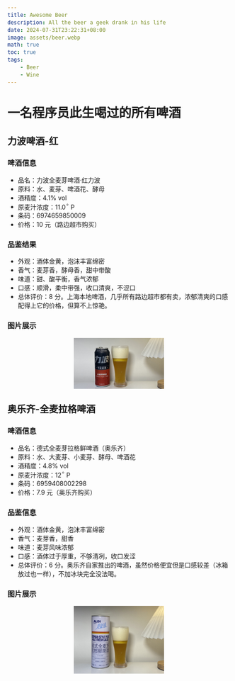 ```yaml
---
title: Awesome Beer
description: All the beer a geek drank in his life
date: 2024-07-31T23:22:31+08:00
image: assets/beer.webp
math: true
toc: true
tags:
    - Beer
    - Wine
---
```


# 一名程序员此生喝过的所有啤酒

## 力波啤酒-红
### 啤酒信息

- 品名：力波全麦芽啤酒·红力波
- 原料：水、麦芽、啤酒花、酵母
- 酒精度：4.1% vol
- 原麦汁浓度：11.0$^\circ$ P
- 条码：6974659850009
- 价格：10 元（路边超市购买）

### 品鉴结果

- 外观：酒体金黄，泡沫丰富绵密
- 香气：麦芽香，酵母香，甜中带酸
- 味道：甜、酸平衡，香气浓郁
- 口感：顺滑，柔中带强，收口清爽，不涩口
- 总体评价：8 分。上海本地啤酒，几乎所有路边超市都有卖，浓郁清爽的口感配得上它的价格，但算不上惊艳。

### 图片展示

<div style='display: flex; justify-content: center;'>
<img src='assets/力波-红.jpeg' alt='img' style='zoom:20%;' />
</div>

## 奥乐齐-全麦拉格啤酒
### 啤酒信息

- 品名：德式全麦芽拉格鲜啤酒（奥乐齐）
- 原料：水、大麦芽、小麦芽、酵母、啤酒花
- 酒精度：4.8% vol
- 原麦汁浓度：12$^\circ$ P
- 条码：6959408002298
- 价格：7.9 元（奥乐齐购买）

### 品鉴信息

- 外观：酒体金黄，泡沫丰富绵密
- 香气：麦芽香，甜香
- 味道：麦芽风味浓郁
- 口感：酒体过于厚重，不够清冽，收口发涩
- 总体评价：6 分。奥乐齐自家推出的啤酒，虽然价格便宜但是口感较差（冰箱放过也一样），不加冰块完全没法喝。

### 图片展示

<div style='display: flex; justify-content: center;'>
<img src='assets/奥乐齐.jpeg' alt='img' style='zoom:20%;' />
</div>